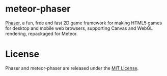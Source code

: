 meteor-phaser
=============

[Phaser](http://phaser.io/), a fun, free and fast 2D game framework for making HTML5 games for desktop and mobile web browsers, supporting Canvas and WebGL rendering, repackaged for Meteor.

# License

Phaser and meteor-phaser are released under the [MIT License](http://opensource.org/licenses/MIT).
